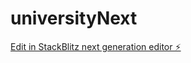# universityNext

[Edit in StackBlitz next generation editor ⚡️](https://stackblitz.com/~/github.com/silsgah/universityNext)
